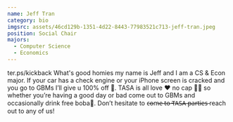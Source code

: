 ```yaml
---
name: Jeff Tran
category: bio
imgsrc: assets/46cd129b-1351-4d22-8443-77983521c713-jeff-tran.jpeg
position: Social Chair
majors:
  - Computer Science
  - Economics
---
```

ter.ps/kickback What's good homies my name is Jeff and I am a CS & Econ major. If your car has a check engine or your iPhone screen is cracked and you go to GBMs I’ll give u 100% off 🤫. TASA is all love ❤️ no cap 🚫🧢 so whether you’re having a good day or bad come out to GBMs and occasionally drink free boba🧋. Don’t hesitate to c̶o̶m̶e̶ ̶t̶o̶ ̶T̶A̶S̶A̶ ̶p̶a̶r̶t̶i̶e̶s̶ reach out to any of us!